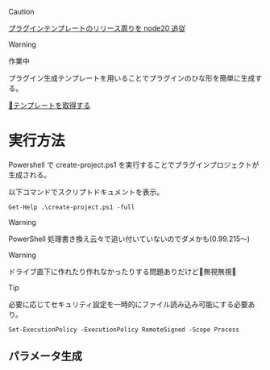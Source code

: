 > [!CAUTION]
> [プラグインテンプレートのリリース周りを node20 追従](https://github.com/sk-0520/Pe/issues/917)

> [!WARNING]
> 作業中

プラグイン生成テンプレートを用いることでプラグインのひな形を簡単に生成する。

[💾テンプレートを取得する](./archives/plugin-template.zip)

# 実行方法

Powershell で <MdPath>create-project.ps1</MdPath> を実行することでプラグインプロジェクトが生成される。

以下コマンドでスクリプトドキュメントを表示。

`Get-Help .\create-project.ps1 -full`

> [!WARNING]
> PowerShell 処理書き換え云々で追い付いていないのでダメかも(0.99.215～)

> [!WARNING]
> ドライブ直下に作れたり作れなかったりする問題ありだけど🐛無視無視🐞

> [!TIP]
> 必要に応じてセキュリティ設定を一時的にファイル読み込み可能にする必要あり。
>
> `Set-ExecutionPolicy -ExecutionPolicy RemoteSigned -Scope Process`

## パラメータ生成

<!-- 呼び出しコンポーネント側実装 -->
